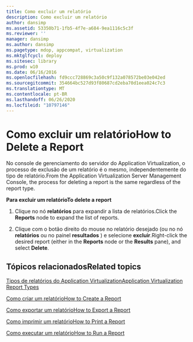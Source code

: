 ```yaml
---
title: Como excluir um relatório
description: Como excluir um relatório
author: dansimp
ms.assetid: 53350b71-1fb5-4f7e-a684-9ea1116c5c3f
ms.reviewer: ''
manager: dansimp
ms.author: dansimp
ms.pagetype: mdop, appcompat, virtualization
ms.mktglfcycl: deploy
ms.sitesec: library
ms.prod: w10
ms.date: 06/16/2016
ms.openlocfilehash: fd9ccc728869c3a50c9f132a078572be03e042ed
ms.sourcegitcommit: 354664bc527d93f80687cd2eba70d1eea024c7c3
ms.translationtype: MT
ms.contentlocale: pt-BR
ms.lasthandoff: 06/26/2020
ms.locfileid: "10797146"
---
```

# <span data-ttu-id="bbf51-103">Como excluir um relatório</span><span class="sxs-lookup"><span data-stu-id="bbf51-103">How to Delete a Report</span></span>


<span data-ttu-id="bbf51-104">No console de gerenciamento do servidor do Application Virtualization, o processo de exclusão de um relatório é o mesmo, independentemente do tipo de relatório.</span><span class="sxs-lookup"><span data-stu-id="bbf51-104">From the Application Virtualization Server Management Console, the process for deleting a report is the same regardless of the report type.</span></span>

**<span data-ttu-id="bbf51-105">Para excluir um relatório</span><span class="sxs-lookup"><span data-stu-id="bbf51-105">To delete a report</span></span>**

1.  <span data-ttu-id="bbf51-106">Clique no nó **relatórios** para expandir a lista de relatórios.</span><span class="sxs-lookup"><span data-stu-id="bbf51-106">Click the **Reports** node to expand the list of reports.</span></span>

2.  <span data-ttu-id="bbf51-107">Clique com o botão direito do mouse no relatório desejado (ou no nó **relatórios** ou no painel **resultados** ) e selecione **excluir**.</span><span class="sxs-lookup"><span data-stu-id="bbf51-107">Right-click the desired report (either in the **Reports** node or the **Results** pane), and select **Delete**.</span></span>

## <span data-ttu-id="bbf51-108">Tópicos relacionados</span><span class="sxs-lookup"><span data-stu-id="bbf51-108">Related topics</span></span>


[<span data-ttu-id="bbf51-109">Tipos de relatórios do Application Virtualization</span><span class="sxs-lookup"><span data-stu-id="bbf51-109">Application Virtualization Report Types</span></span>](application-virtualization-report-types.md)

[<span data-ttu-id="bbf51-110">Como criar um relatório</span><span class="sxs-lookup"><span data-stu-id="bbf51-110">How to Create a Report</span></span>](how-to-create-a-reportserver.md)

[<span data-ttu-id="bbf51-111">Como exportar um relatório</span><span class="sxs-lookup"><span data-stu-id="bbf51-111">How to Export a Report</span></span>](how-to-export-a-reportserver.md)

[<span data-ttu-id="bbf51-112">Como imprimir um relatório</span><span class="sxs-lookup"><span data-stu-id="bbf51-112">How to Print a Report</span></span>](how-to-print-a-reportserver.md)

[<span data-ttu-id="bbf51-113">Como executar um relatório</span><span class="sxs-lookup"><span data-stu-id="bbf51-113">How to Run a Report</span></span>](how-to-run-a-reportserver.md)

 

 





